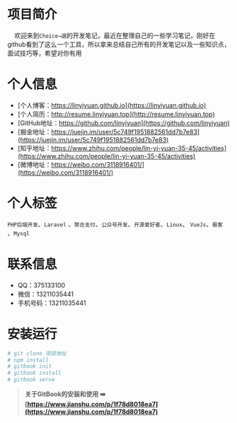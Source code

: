 
# 项目简介
&#160;&#160;&#160;&#160;欢迎来到`Choice→選`的开发笔记，最近在整理自己的一些学习笔记，刚好在github看到了这么一个工具，所以拿来总结自己所有的开发笔记以及一些知识点，面试技巧等，希望对你有用

# 个人信息
- [个人博客：https://linyiyuan.github.io](https://linyiyuan.github.io)
- [个人简历：http://resume.linyiyuan.top](http://resume.linyiyuan.top)
- [GitHub地址：https://github.com/linyiyuan](https://github.com/linyiyuan)
- [掘金地址：https://juejin.im/user/5c749f1951882561dd7b7e83](https://juejin.im/user/5c749f1951882561dd7b7e83)
- [知乎地址：https://www.zhihu.com/people/lin-yi-yuan-35-45/activities](https://www.zhihu.com/people/lin-yi-yuan-35-45/activities)
- [微博地址：https://weibo.com/3118916401/](https://weibo.com/3118916401/)

# 个人标签

`PHP后端开发`、`Laravel` 、`聚合支付`、`公众号开发`、`开源爱好者`、`Linux`、 `VueJs`、`极客` 、`Mysql`

# 联系信息

- QQ：375133100
- 微信：13211035441
- 手机号码：13211035441

# 安装运行

```bash
# git clone 项目地址 
# npm install
# gitbook init
# gitbook install
# gitbook serve
```

> **关于GitBook的安装和使用 ➡️ [https://www.jianshu.com/p/1f78d8018ea7](https://www.jianshu.com/p/1f78d8018ea7)**

